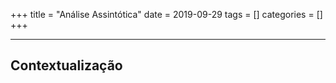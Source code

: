 +++
title = "Análise Assintótica"
date = 2019-09-29
tags = []
categories = []
+++

***

## Contextualização

